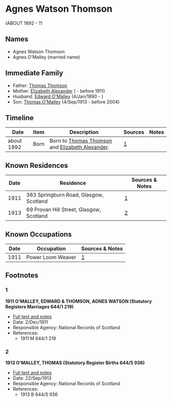 ﻿---
layout: person
subject_key: i96590245
permalink: /people/i96590245
---

# Agnes Watson Thomson
(ABOUT 1892 - ?)

## Names

* Agnes Watson Thomson
* Agnes O'Malley (married name)

## Immediate Family

* Father: [Thomas Thomson](./@28828844@-thomas-thomson-b-d.md)
* Mother: [Elizabeth Alexander](./@86375908@-elizabeth-alexander-b-d1911.md) ( - before 1911)
* Husband: [Edward O'Malley](./@76741424@-edward-o'malley-b1890-1-4-d.md) (4/Jan/1890 - )
* Son: [Thomas O'Malley](./@12568152@-thomas-o'malley-b1913-9-4-d2004.md) (4/Sep/1913 - before 2004)

## Timeline

Date | Item | Description | Sources | Notes
---|---|---|---|---
about 1892 | Born | Born to [Thomas Thomson](./@28828844@-thomas-thomson-b-d.md) and [Elizabeth Alexander](./@86375908@-elizabeth-alexander-b-d1911.md). | [1](#1) | 

## Known Residences

Date | Residence | Sources & Notes
---|---|---
1911 | 363 Springburn Road, Glasgow, Scotland | [1](#1)
1913 | 69 Provan Hill Street, Glasgow, Scotland | [2](#2)

## Known Occupations

Date | Occupation | Sources & Notes
---|---|---
1911 | Power Loom Weaver | [1](#1)

## Footnotes

### 1

**1911 O'MALLEY, EDWARD & THOMSON, AGNES WATSON (Statutory Registers Marriages 644/1 219)**

* [Full text and notes](../sources/@82949924@-1911-o'malley,-edward-&-thomson,-agnes-watson-statutory-registers-marriages-644-1-219-.md)
* Date: 2/Dec/1911
* Responsible Agency: National Records of Scotland
* References: 
  * 1911 M 644/1 219

### 2

**1913 O'MALLEY, THOMAS (Statutory Register Births 644/5 936)**

* [Full text and notes](../sources/@15100298@-1913-o'malley,-thomas-statutory-register-births-644-5-936-.md)
* Date: 22/Sep/1913
* Responsible Agency: National Records of Scotland
* References: 
  * 1913 B 644/5 936

